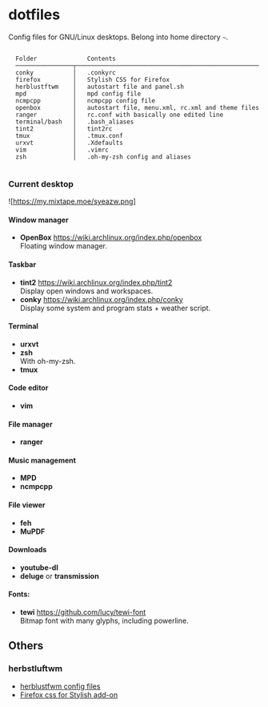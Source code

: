 # dotfiles

Config files for GNU/Linux desktops. Belong into home directory ``~``.

```

  Folder              Contents
  ────────────────┬───────────────────────────────────────────────────
  conky           │   .conkyrc
  firefox         │   Stylish CSS for Firefox
  herblustftwm    │   autostart file and panel.sh
  mpd             │   mpd config file
  ncmpcpp         │   ncmpcpp config file
  openbox         │   autostart file, menu.xml, rc.xml and theme files
  ranger          │   rc.conf with basically one edited line
  terminal/bash   │   .bash_aliases
  tint2           │   tint2rc
  tmux            │   .tmux.conf
  urxvt           │   .Xdefaults
  vim             │   .vimrc
  zsh             │   .oh-my-zsh config and aliases
  
```

### Current desktop

![https://my.mixtape.moe/syeazw.png]

#### Window manager
- **OpenBox** https://wiki.archlinux.org/index.php/openbox  
Floating window manager.

#### Taskbar
- **tint2** https://wiki.archlinux.org/index.php/tint2  
Display open windows and workspaces.
- **conky** https://wiki.archlinux.org/index.php/conky  
Display some system and program stats + weather script.

#### Terminal
- **urxvt** 
- **zsh**  
With oh-my-zsh.
- **tmux**  

#### Code editor
- **vim**

#### File manager
- **ranger**

#### Music management
- **MPD**
- **ncmpcpp**

#### File viewer
- **feh**
- **MuPDF**

#### Downloads
- **youtube-dl**
- **deluge** or **transmission**

#### Fonts:
- **tewi** https://github.com/lucy/tewi-font  
Bitmap font with many glyphs, including powerline.

## Others

### herbstluftwm
<ul>
  <li><a href="herbstluftwm/">herblustfwm config files</a></li>
  <li><a href="firefox/firefox-css-twily">Firefox css for Stylish add-on</a></li>
</ul>
